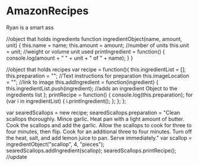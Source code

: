 # AmazonRecipes
Ryan is a smart ass

//object that holds ingredients
function ingredientObject(name, amount, unit) {
    this.name = name;
    this.amount = amount;   //number of units
    this.unit = unit;       //weight or volume unit used
    printIngredient = function() {
        console.log(amount + " " + unit + " of " + name);
    }
}

//object that holds recipes
var recipe = function(){
    this.ingredientList = [];
    this.preparation = "";      //Text instructions for preparation
    this.imageLocation = "";    //link to image
    this.addIngredient = function(ingredient) {
        this.ingredientList.push(ingredient); //adds an ingredient Object to the ingredients list
    };
    printRecipe = function() {
        console.log(this.preparation);
        for (var i in ingredientList) {
            i.printIngredient();
        };
    };
};


var searedScallops = new recipe;
searedScallops.preparation = "Clean scallops thoroughly. Mince garlic. Heat pan with a light amount of butter. Cook the scallops and add the garlic. Allow the scallops to cook for three to four minutes, then flip. Cook for an additional three to four minutes. Turn off the heat, salt, and add lemon juice to pan. Serve immediately."
var scallop = ingredientObject("scallop", 4, "pieces");
searedScallops.addIngredient(scallop);
searedScallops.printRecipe(); //update